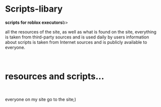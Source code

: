 # Scripts-libary
<p><b>scripts for roblox executors</b>b></p>
<p>all the resources of the site, as well as what is found on the site, everything is taken from third-party sources and is used daily by users information about scripts is taken from Internet sources and is publicly available to everyone.</p>
<br>
<h1>resources and scripts...</h1>
<br>
<p>everyone on my site go to the site;)</p>

